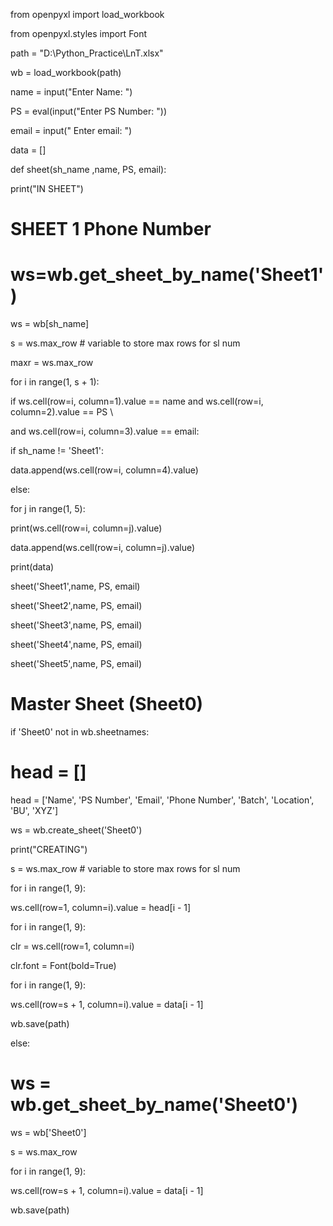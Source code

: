 
from openpyxl import load_workbook





from openpyxl.styles import Font





path = "D:\Python_Practice\LnT.xlsx"





wb = load_workbook(path)





name = input("Enter Name: ")





PS = eval(input("Enter PS Number: "))





email = input(" Enter email: ")





data = []





def sheet(sh_name ,name, PS, email):





print("IN SHEET")





# SHEET 1 Phone Number





# ws=wb.get_sheet_by_name('Sheet1')





ws = wb[sh_name]





s = ws.max_row # variable to store max rows for sl num





maxr = ws.max_row





for i in range(1, s + 1):





if ws.cell(row=i, column=1).value == name and ws.cell(row=i, column=2).value == PS \





and ws.cell(row=i, column=3).value == email:





if sh_name != 'Sheet1':





data.append(ws.cell(row=i, column=4).value)





else:





for j in range(1, 5):





print(ws.cell(row=i, column=j).value)





data.append(ws.cell(row=i, column=j).value)





print(data)





sheet('Sheet1',name, PS, email)





sheet('Sheet2',name, PS, email)





sheet('Sheet3',name, PS, email)





sheet('Sheet4',name, PS, email)





sheet('Sheet5',name, PS, email)





# Master Sheet (Sheet0)





if 'Sheet0' not in wb.sheetnames:





# head = []





head = ['Name', 'PS Number', 'Email', 'Phone Number', 'Batch', 'Location', 'BU', 'XYZ']





ws = wb.create_sheet('Sheet0')





print("CREATING")





s = ws.max_row # variable to store max rows for sl num





for i in range(1, 9):





ws.cell(row=1, column=i).value = head[i - 1]





for i in range(1, 9):





clr = ws.cell(row=1, column=i)





clr.font = Font(bold=True)





for i in range(1, 9):





ws.cell(row=s + 1, column=i).value = data[i - 1]





wb.save(path)





else:





# ws = wb.get_sheet_by_name('Sheet0')





ws = wb['Sheet0']





s = ws.max_row





for i in range(1, 9):





ws.cell(row=s + 1, column=i).value = data[i - 1]



wb.save(path)
